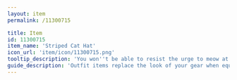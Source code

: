 ```yaml
---
layout: item
permalink: /11300715

title: Item
id: 11300715
item_name: 'Striped Cat Hat'
icon_url: 'item/icon/11300715.png'
tooltip_description: 'You won''t be able to resist the urge to meow at others when wearing this adorable striped cat hat.'
guide_description: 'Outfit items replace the look of your gear when equipped.'
---
```

